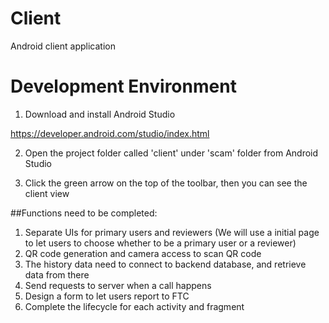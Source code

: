 # Client

Android client application

# Development Environment

1. Download and install Android Studio

https://developer.android.com/studio/index.html


2. Open the project folder called 'client' under 'scam' folder from Android Studio 

3. Click the green arrow on the top of the toolbar, then you can see the client view


##Functions need to be completed:
1. Separate UIs for primary users and reviewers (We will use a initial page to let users to choose whether to be a primary user or a reviewer)
2. QR code generation and camera access to scan QR code
3. The history data need to connect to backend database, and retrieve data from there
4. Send requests to server when a call happens
5. Design a form to let users report to FTC
6. Complete the lifecycle for each activity and fragment


